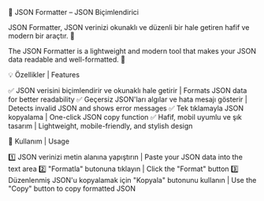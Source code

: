 📜 JSON Formatter – JSON Biçimlendirici

JSON Formatter, JSON verinizi okunaklı ve düzenli bir hale getiren hafif ve modern bir araçtır. 🚀

The JSON Formatter is a lightweight and modern tool that makes your JSON data readable and well-formatted. 🚀

💡 Özellikler | Features

✅ JSON verisini biçimlendirir ve okunaklı hale getirir | Formats JSON data for better readability
✅ Geçersiz JSON'ları algılar ve hata mesajı gösterir | Detects invalid JSON and shows error messages
✅ Tek tıklamayla JSON kopyalama | One-click JSON copy function
✅ Hafif, mobil uyumlu ve şık tasarım | Lightweight, mobile-friendly, and stylish design

📌 Kullanım | Usage

1️⃣ JSON verinizi metin alanına yapıştırın | Paste your JSON data into the text area
2️⃣ "Formatla" butonuna tıklayın | Click the "Format" button
3️⃣ Düzenlenmiş JSON'u kopyalamak için "Kopyala" butonunu kullanın | Use the "Copy" button to copy formatted JSON
